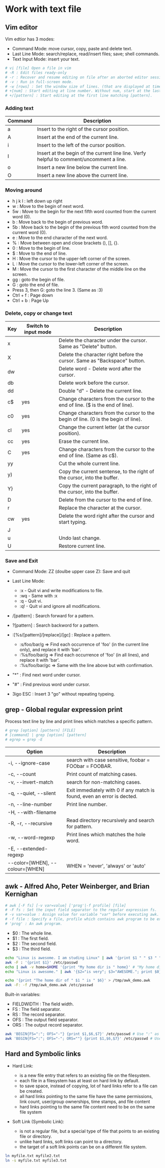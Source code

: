 # Work with text file

## Vim editor

Vim edtior has 3 modes:
- Command Mode: move cursor, copy, paste and delete text.
- Last Line Mode: search/replace, read/insert files; save; shell commands.
- Text Input Mode: insert your text.

```bash
# vi [file] Open a file in vim
# -R : Edit files ready-only
# -r : Recover and resume editing on file after an aborted editor session or system crash. Without file, list available files for recovery.
# -v : Run in full-screen mode.
# -w [rows] : Set the window size of lines. (that are displayed at time).
# +[num] : Start editing at line number. Without num, start at the last line.
# +/[pattern] : Start editing at the first line matching [pattern].
```

### Adding text

| Command | Description |
|--------|-------------|
| a | Insert to the right of the cursor position.
| A | Insert at the end of the current line.
| i | Insert to the left of the cursor position.
| I | Insert at the begin of the current line line. Verfy helpful to comment/uncomment a line.
| o | Insert a new line below the current line.
| O | Insert a new line above the current line.

### Moving around

- h j k l : left down up right
- w : Move to the begin of next word.
- 5w : Move to the begin for the next fifth word counted from the current word (0).
- b : Move back to the begin of previous word.
- 5b : Move back to the begin of the previous fith word counted from the current word (0).
- e : Move to the end character of the next word.
- % : Move between open and close brackets (), [], {}.
- 0 : Move to the begin of line.
- $ : Move to the end of line.
- H : Move the cursor to the upper-left corner of the screen.
- L : Move the cursor to the lower-left corner of the screen.
- M : Move the cursor to the first character of the middle line on the screen.
- gg : goto the begin of file.
- G : goto the end of file.
- Press 3, then G: goto the line 3. (Same as :3)
- Ctrl + f : Page down
- Ctrl + b : Page Up

### Delete, copy or change text

| Key | Switch to input mode |Description |
|-----|---------|------------|
| x | | Delete the character under the cursor. Same as "Delete" button.
| X | | Delete the character right before the cursor. Same as "Backspace" button.
| dw |  | Delete word - Delete word after the cursor.
| db | | Delete work before the cursor.
| dd | | Double "d" - Delete the current line.
| c$ | yes | Change characters from the cursor to the end of line. ($ is the end of line).
| c0 | yes | Change characters from the cursor to the begin of line. (0 is the begin of line).
| cl | yes | Change the current letter (at the cursor position).
| cc | yes | Erase the current line.
| C | yes | Change characters from the cursor to the end of line. (Same as c$).
| yy | | Cut the whole current line.
| y) | | Copy the current sentense, to the right of the cursor, into the buffer.
| Y} | | Copy the current paragraph, to the right of the cursor, into the buffer.
| D | | Delete from the cursor to the end of line.
| r | | Replace the character at the cursor.
| cw | yes | Delete the word right after the cursor and start typing.
| J |
| u | | Undo last change.
| U | | Restore current line.

### Save and Exit

- Command Mode: ZZ (doulbe upper case Z): Save and quit
- Last Line Mode:
  - :x - Quit vi and write modifications to file.
  - :wq - Same with :x
  - :q - Quit vi.
  - :q! - Quit vi and ignore all modifications.

- /[pattern] : Search forward for a pattern.
- ?[pattern] : Search backword for a pattern.
- :[%s/[pattern]/[replace]/[gc] : Replace a pattern.
  - :s/foo/bar/g => Find each occurrence of 'foo' (in the current line only), and replace it with 'bar'.
  - :%s/foo/bar/g => Find each occurrence of 'foo' (in all lines), and replace it with 'bar'.
  - :%s/foo/bar/gc => Same with the line above but with confirmation.

- "*" : Find next word under cursor.
- "#" : Find previous word under cursor.
- 3igo ESC : Insert 3 "go" without repeating typeing.

## grep - Global regular expression print

Process text line by line and print lines which matches a specific pattern.

```bash
# grep [option] [pattern] [FILE]
# [command] | grep [option] [pattern]
# egrep = grep -E
```

| Option | Description |
|--------|-------------|
| -i, --ignore-case | search with case sensitive, foobar = FOObar = FOOBAR.
| -c, --count | Print count of matching cases.
| -v, --invert-match | search for non-matching cases.
| -q, --quiet, --silent | Exit immediately with 0 if any match is found, even an error is dected.
| -n, --line-number | Print line number.
| -H, --with-filename |
| -R, -r, --recursive | Read directory recursively and search for pattern.
| -w, --word-regexp | Print lines which matches the hole word.
| -E, --extended-regexp |
| --color=[WHEN], --colour=[WHEN] | WHEN = 'never', 'always' or 'auto'

## awk - Alfred Aho, Peter Weinberger, and Brian Kernighan

```bash
# awk [-F fs] [-v var=value] ['prog'|-f profile] [file]
# -F fs : Set the input field separator to the regular expression fs.
# -v var=value : Assign value for variable "var" before executing awk.
# -f file : Specify a file, profile which contains awk program to be executed.
# 'prog' : An awk program.
```

- $0 : The whole line.
- $1 : The first field.
- $2 : The second field.
- $3 : The third field.

```bash
echo "Linux is awesome. I am studing Linux" | awk '{print $1 " " $3 " " $7}' # "Linux awesome. Linux"
awk -F : '{print $1}' /etc/passwd
echo | awk -v home=$HOME '{print "My home dir is " home}' # "My home dir is /root"
echo "Linux is awesome." | awk '{$2="is very"; $3="AWESOME."; print $0}' # "Linux is very awesome."

echo '{print "The home dir of " $1 " is " $6}' > /tmp/awk_demo.awk
awk -F: -f /tmp/awk_demo.awk /etc/passwd
```

Built-in variables:
- FIELDWIDTH : The field width.
- FS : The field separator.
- RS : The record separator.
- OFS : The output field separator.
- ORS : The output record separator.

```bash
awk 'BEGIN{FS=":"; OFS="-"} {print $1,$6,$7}' /etc/passwd # Use ":" as separator to process, use "-" to join fields.
awk 'BEGIN{FS=":"; OFS="-"; ORS=""} {print $1,$6,$7}' /etc/passwd # Use ":" as separator to process, use "-" to join fields, use empty string to join lines.
```

## Hard and Symbolic links

- Hard Link:
  - is a new file entry that refers to an existing file on the filesystem.
  - each file in a filesystem has at least on hard link by default.
  - to save space, instead of copying, lot of hard links refer to a file can be created.
  - all hard links pointing to the same file have the same permissions, link count, user/group ownerships, time stamps, and file content
  - hard links pointing to the same file content need to be on the same file system

- Soft Link (Symbolic Link):
  - is not a regular file, but a special type of file that points to an existing file or directory.
  - unlike hard links, soft links can point to a directory.
  - the target of a soft link points can be on a different file system.

```bash
ln myfile.txt myfile2.txt
ln -s myfile.txt myfile3.txt
```
